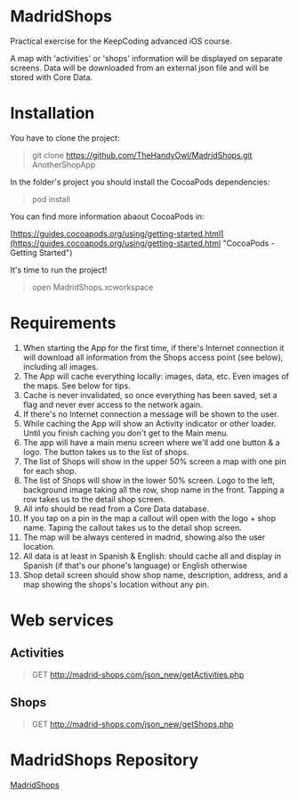 # MadridShops

Practical exercise for the KeepCoding advanced iOS course.

A map with 'activities' or 'shops' information will be displayed on separate screens. Data will be downloaded from an external json file and will be stored with Core Data.


# Installation

You have to clone the project:

> git clone https://github.com/TheHandyOwl/MadridShops.git AnotherShopApp

In the folder's project you should install the CocoaPods dependencies:

> pod install

You can find more information abaout CocoaPods in:

[https://guides.cocoapods.org/using/getting-started.html](https://guides.cocoapods.org/using/getting-started.html "CocoaPods - Getting Started")

It's time to run the project!

> open MadridShops.xcworkspace


# Requirements

1. When starting the App for the first time, if there's Internet connection it will download all information from the Shops access point (see below), including all images.
2. The App will cache everything locally: images, data, etc. Even images of the maps. See below for tips.
3. Cache is never invalidated, so once everything has been saved, set a flag and never ever access to the network again.
4. If there's no Internet connection a message will be shown to the user.
5. While caching the App will show an Activity indicator or other loader. Until you finish caching you don't get to the Main menu.
6. The app will have a main menu screen where we'll add one button & a logo. The button takes us to the list of shops.
7. The list of Shops will show in the upper 50% screen a map with one pin for each shop.
8. The list of Shops will show in the lower 50% screen. Logo to the left, background image taking all the row, shop name in the front. Tapping a row takes us to the detail shop screen.
9. All info should be read from a Core Data database.
10. If you tap on a pin in the map a callout will open with the logo + shop name. Taping the callout takes us to the detail shop screen.
11. The map will be always centered in madrid, showing also the user location.
12. All data is at least in Spanish & English: should cache all and display in Spanish (if that's our phone's language) or English otherwise
13. Shop detail screen should show shop name, description, address, and a map showing the shops's location without any pin.


# Web services

## Activities

> GET http://madrid-shops.com/json_new/getActivities.php

## Shops

> GET http://madrid-shops.com/json_new/getShops.php


# MadridShops Repository

[MadridShops](https://github.com/TheHandyOwl/MadridShops "MadridShops")
